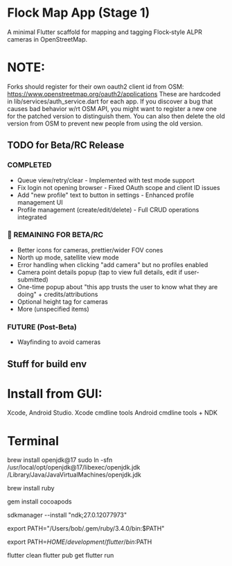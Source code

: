 # Flock Map App (Stage 1)

A minimal Flutter scaffold for mapping and tagging Flock‑style ALPR cameras in OpenStreetMap.

# NOTE:
Forks should register for their own oauth2 client id from OSM: https://www.openstreetmap.org/oauth2/applications
These are hardcoded in lib/services/auth_service.dart for each app.
If you discover a bug that causes bad behavior w/rt OSM API, you might want to register a new one for the patched version to distinguish them. You can also then delete the old version from OSM to prevent new people from using the old version.

## TODO for Beta/RC Release

### COMPLETED
- Queue view/retry/clear - Implemented with test mode support
- Fix login not opening browser - Fixed OAuth scope and client ID issues
- Add "new profile" text to button in settings - Enhanced profile management UI
- Profile management (create/edit/delete) - Full CRUD operations integrated

### 🔄 REMAINING FOR BETA/RC
- Better icons for cameras, prettier/wider FOV cones
- North up mode, satellite view mode  
- Error handling when clicking "add camera" but no profiles enabled
- Camera point details popup (tap to view full details, edit if user-submitted)
- One-time popup about "this app trusts the user to know what they are doing" + credits/attributions
- Optional height tag for cameras
- More (unspecified items)

### FUTURE (Post-Beta)
- Wayfinding to avoid cameras

## Stuff for build env
# Install from GUI:
Xcode, Android Studio.
Xcode cmdline tools
Android cmdline tools + NDK

# Terminal
brew install openjdk@17
sudo ln -sfn /usr/local/opt/openjdk@17/libexec/openjdk.jdk /Library/Java/JavaVirtualMachines/openjdk.jdk

brew install ruby

gem install cocoapods

sdkmanager --install "ndk;27.0.12077973"

export PATH="/Users/bob/.gem/ruby/3.4.0/bin:$PATH"

export PATH=$HOME/development/flutter/bin:$PATH

flutter clean
flutter pub get
flutter run
